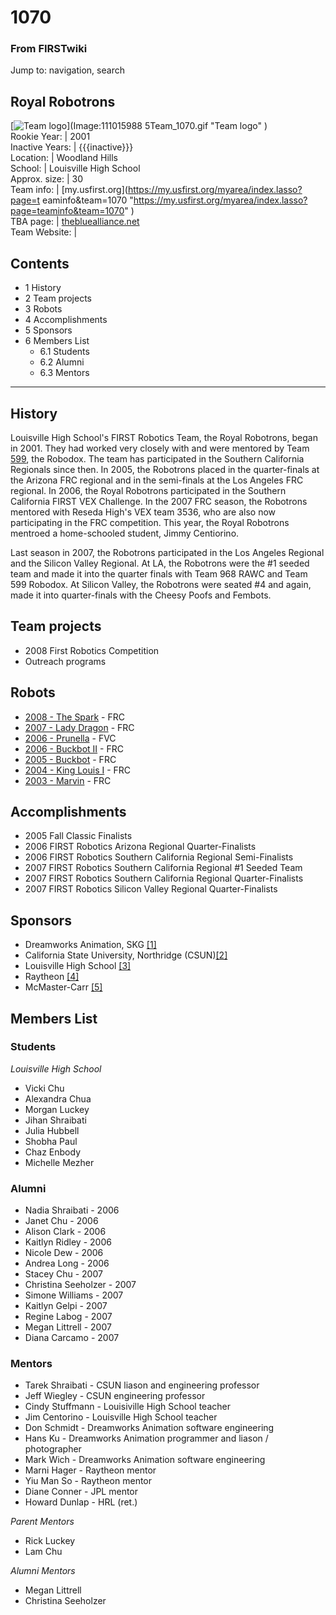 # 1070

### From FIRSTwiki

Jump to: navigation, search

Royal Robotrons  
---  
[![Team logo](/media/0/07/1110159885Team_1070.gif)](Image:111015988
5Team_1070.gif "Team logo" )  
Rookie Year: | 2001  
Inactive Years: | {{{inactive}}}  
Location: | Woodland Hills  
School: | Louisville High School  
Approx. size: | 30  
Team info: | [my.usfirst.org](https://my.usfirst.org/myarea/index.lasso?page=t
eaminfo&team=1070
"https://my.usfirst.org/myarea/index.lasso?page=teaminfo&team=1070" )  
TBA page: |
[thebluealliance.net](http://www.thebluealliance.net/tbatv/team.php?team=1070
"http://www.thebluealliance.net/tbatv/team.php?team=1070" )  
Team Website: |  
  
  

## Contents

  * 1 History
  * 2 Team projects
  * 3 Robots
  * 4 Accomplishments
  * 5 Sponsors
  * 6 Members List
    * 6.1 Students
    * 6.2 Alumni
    * 6.3 Mentors  
---  
  

## History

Louisville High School's FIRST Robotics Team, the Royal Robotrons, began in
2001. They had worked very closely with and were mentored by Team
[599](599 "599" ), the Robodox. The team has participated in the
Southern California Regionals since then. In 2005, the Robotrons placed in the
quarter-finals at the Arizona FRC regional and in the semi-finals at the Los
Angeles FRC regional. In 2006, the Royal Robotrons participated in the
Southern California FIRST VEX Challenge. In the 2007 FRC season, the Robotrons
mentored with Reseda High's VEX team 3536, who are also now participating in
the FRC competition. This year, the Royal Robotrons mentroed a home-schooled
student, Jimmy Centiorino.

Last season in 2007, the Robotrons participated in the Los Angeles Regional
and the Silicon Valley Regional. At LA, the Robotrons were the #1 seeded team
and made it into the quarter finals with Team 968 RAWC and Team 599 Robodox.
At Silicon Valley, the Robotrons were seated #4 and again, made it into
quarter-finals with the Cheesy Poofs and Fembots.


## Team projects

  * 2008 First Robotics Competition 
  * Outreach programs 


## Robots

  * [2008 - The Spark](/index.php?title=The_Spark_%281070%29&action=edit "The Spark \(1070\)" ) \- FRC 
  * [2007 - Lady Dragon](Lady_Dragon_%281070%29 "Lady Dragon \(1070\)" ) \- FRC 
  * [2006 - Prunella](Prunella_%281070%29 "Prunella \(1070\)" ) \- FVC 
  * [2006 - Buckbot II](Buckbot_II_%281070%29 "Buckbot II \(1070\)" ) \- FRC 
  * [2005 - Buckbot](/index.php?title=Buckbot_%281070%29&action=edit "Buckbot \(1070\)" ) \- FRC 
  * [2004 - King Louis I](/index.php?title=King_Louis_I_%281070%29&action=edit "King Louis I \(1070\)" ) \- FRC 
  * [2003 - Marvin](/index.php?title=Marvin_%281070%29&action=edit "Marvin \(1070\)" ) \- FRC 


## Accomplishments

  * 2005 Fall Classic Finalists 
  * 2006 FIRST Robotics Arizona Regional Quarter-Finalists 
  * 2006 FIRST Robotics Southern California Regional Semi-Finalists 
  * 2007 FIRST Robotics Southern California Regional #1 Seeded Team 
  * 2007 FIRST Robotics Southern California Regional Quarter-Finalists 
  * 2007 FIRST Robotics Silicon Valley Regional Quarter-Finalists 


## Sponsors

  * Dreamworks Animation, SKG [[1]](http://www.dreamworksanimation.com/ "http://www.dreamworksanimation.com/" )
  * California State University, Northridge (CSUN)[[2]](http://www.csun.edu/ "http://www.csun.edu/" )
  * Louisville High School [[3]](http://www.louisvillehs.org/ "http://www.louisvillehs.org/" )
  * Raytheon [[4]](http://www.raytheon.com "http://www.raytheon.com" )
  * McMaster-Carr [[5]](http://mcmaster.com "http://mcmaster.com" )


## Members List


### Students

_Louisville High School_

  * Vicki Chu 
  * Alexandra Chua 
  * Morgan Luckey 
  * Jihan Shraibati 
  * Julia Hubbell 
  * Shobha Paul 
  * Chaz Enbody 
  * Michelle Mezher 


### Alumni

  * Nadia Shraibati - 2006 
  * Janet Chu - 2006 
  * Alison Clark - 2006 
  * Kaitlyn Ridley - 2006 
  * Nicole Dew - 2006 
  * Andrea Long - 2006 
  * Stacey Chu - 2007 
  * Christina Seeholzer - 2007 
  * Simone Williams - 2007 
  * Kaitlyn Gelpi - 2007 
  * Regine Labog - 2007 
  * Megan Littrell - 2007 
  * Diana Carcamo - 2007 

  


### Mentors

  * Tarek Shraibati - CSUN liason and engineering professor 
  * Jeff Wiegley - CSUN engineering professor 
  * Cindy Stuffmann - Louisiville High School teacher 
  * Jim Centorino - Louisville High School teacher 
  * Don Schmidt - Dreamworks Animation software engineering 
  * Hans Ku - Dreamworks Animation programmer and liason / photographer 
  * Mark Wich - Dreamworks Animation software engineering 
  * Marni Hager - Raytheon mentor 
  * Yiu Man So - Raytheon mentor 
  * Diane Conner - JPL mentor 
  * Howard Dunlap - HRL (ret.) 

_Parent Mentors_

  * Rick Luckey 
  * Lam Chu 

_Alumni Mentors_

  * Megan Littrell 
  * Christina Seeholzer 

